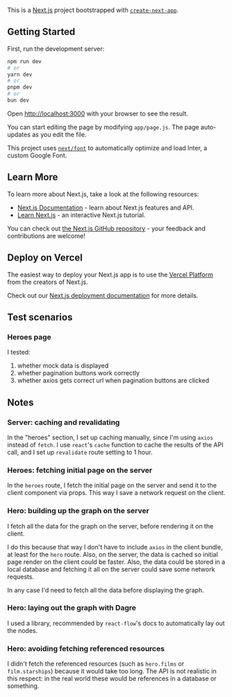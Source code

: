 This is a [Next.js](https://nextjs.org/) project bootstrapped with [`create-next-app`](https://github.com/vercel/next.js/tree/canary/packages/create-next-app).

## Getting Started

First, run the development server:

```bash
npm run dev
# or
yarn dev
# or
pnpm dev
# or
bun dev
```

Open [http://localhost:3000](http://localhost:3000) with your browser to see the result.

You can start editing the page by modifying `app/page.js`. The page auto-updates as you edit the file.

This project uses [`next/font`](https://nextjs.org/docs/basic-features/font-optimization) to automatically optimize and load Inter, a custom Google Font.

## Learn More

To learn more about Next.js, take a look at the following resources:

- [Next.js Documentation](https://nextjs.org/docs) - learn about Next.js features and API.
- [Learn Next.js](https://nextjs.org/learn) - an interactive Next.js tutorial.

You can check out [the Next.js GitHub repository](https://github.com/vercel/next.js/) - your feedback and contributions are welcome!

## Deploy on Vercel

The easiest way to deploy your Next.js app is to use the [Vercel Platform](https://vercel.com/new?utm_medium=default-template&filter=next.js&utm_source=create-next-app&utm_campaign=create-next-app-readme) from the creators of Next.js.

Check out our [Next.js deployment documentation](https://nextjs.org/docs/deployment) for more details.

## Test scenarios
### Heroes page
I tested:

1. whether mock data is displayed
2. whether pagination buttons work correctly
3. whether axios gets correct url when pagination buttons are clicked

## Notes
### Server: caching and revalidating
In the "heroes" section, I set up caching manually, since I'm using `axios` instead of `fetch`. I use `react`'s `cache` function to cache the results of the API call, and I set up `revalidate` route setting to 1 hour.

### Heroes: fetching initial page on the server
In the `heroes` route, I fetch the initial page on the server and send it to the client component via props. This way I save a network request on the client.

### Hero: building up the graph on the server
I fetch all the data for the graph on the server, before rendering it on the client. 

I do this because that way I don't have to include `axios` in the client bundle, at least for the `hero` route. Also, on the server, the data is cached so initial page render on the client could be faster. Also, the data could be stored in a local database and fetching it all on the server could save some network requests.

In any case I'd need to fetch all the data before displaying the graph.

### Hero: laying out the graph with Dagre
I used a library, recommended by `react-flow`'s docs to automatically lay out the nodes.

### Hero: avoiding fetching referenced resources
I didn't fetch the referenced resources (such as `hero.films` or `film.starships`) because it would take too long. The API is not realistic in this respect: in the real world these would be references in a database or something.